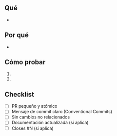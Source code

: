 ## Qué
-

## Por qué
-

## Cómo probar
1.
2.

## Checklist
- [ ] PR pequeño y atómico
- [ ] Mensaje de commit claro (Conventional Commits)
- [ ] Sin cambios no relacionados
- [ ] Documentación actualizada (si aplica)
- [ ] Closes #N (si aplica)
